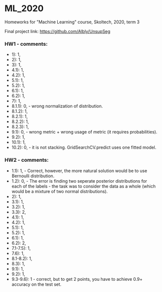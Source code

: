 # ML_2020
Homeworks for "Machine Learning" course, Skoltech, 2020, term 3

Final project link: https://github.com/Albly/UnsupSeg

### HW1 - comments:
* 1): 1, 
* 2): 1, 
* 3): 1, 
* 4.1): 1, 
* 4.2): 1, 
* 5.1): 1, 
* 5.2): 1, 
* 6.1): 1, 
* 6.2): 1, 
* 7): 1, 
* 8.1.1): 0, - wrong normalization of distribution.
* 8.1.2): 1, 
* 8.2.1): 1, 
* 8.2.2): 1, 
* 8.2.3): 1, 
* 9.1): 0, - wrong metric + wrong usage of metric (it requires probabilities).
* 9.2): 1, 
* 10.1): 1, 
* 10.2): 0, - it is not stacking. GridSearchCV.predict uses one fitted model.

### HW2 - comments:
* 1.1): 1, - Correct, however, the more natural solution would be to use Bernoulli distribution.
* 1.2): 0, - The error is finding two seperate posterior distributions for each of the labels - the task was to consider the data as a whole (which would be a mixture of two normal distributions).
* 2): 1, 
* 3.1): 1, 
* 3.2): 1, 
* 3.3): 2, 
* 4.1): 1, 
* 4.2): 1, 
* 5.1): 1, 
* 5.2): 1, 
* 6.1): 1, 
* 6.2): 2, 
* 7.1-7.5): 1, 
* 7.6): 1, 
* 8.1-8.2): 1, 
* 8.3): 1, 
* 9.1): 1, 
* 9.2): 1, 
* 9.3-9.6): 1 - correct, but to get 2 points, you have to achieve 0.9+ accuracy on the test set.
